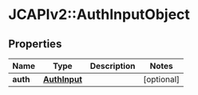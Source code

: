 # JCAPIv2::AuthInputObject

## Properties
Name | Type | Description | Notes
------------ | ------------- | ------------- | -------------
**auth** | [**AuthInput**](AuthInput.md) |  | [optional] 

